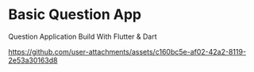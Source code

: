 # Basic Question App

Question Application Build With Flutter & Dart 



https://github.com/user-attachments/assets/c160bc5e-af02-42a2-8119-2e53a30163d8





</br>
